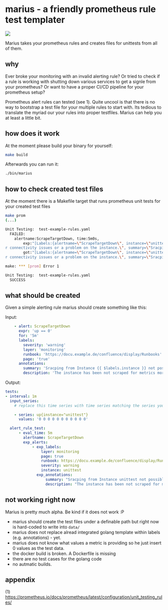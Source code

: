 # marius - a friendly prometheus rule test templater

![](https://github.com/la3mmchen/marius/workflows/ci/badge.svg)

Marius takes your prometheus rules and creates files for unittests from all of them.

## why

Ever broke your monitoring with an invalid alerting rule? Or tried to check if a rule is working with shutting down various services to get a signle from your prometheus? Or want to have a proper CI/CD pipeline for your prometheus setup?

Prometheus alert rules can tested (see 1). Quite uncool is that there is no way to bootstrap a test file for your multiple rules to start with. Its tedious to translate the myriad our your rules into proper testfiles. Marius can help you at least a little bit.

## how does it work

At the moment please build your binary for yourself:

```bash
make build
```

Afterwards you can run it: 

```bash
./bin/marius
```

## how to check created test files

At the moment there is a Makefile target that runs prometheus unit tests for your created test files

```bash
make prom
(...)

Unit Testing:  test-example-rules.yaml
  FAILED:
    alertname:ScrapeTargetDown, time:5m0s,
        exp:"[Labels:{alertname=\"ScrapeTargetDown\", instance=\"unittest\", layer=\"monitoring\", page=\"true\", runbook=\"https://example.example.de/confluence/display/Runbooks\", severity=\"warning\"} Annotations:{description=\"The instance has been not scraped for metrics more than 5 minutes. This indicates eithe
r connectivity issues or a problem on the instance.\", summary=\"Sracping from Instance {{ $labels.instance }} not possible\"}]",
        got:"[Labels:{alertname=\"ScrapeTargetDown\", instance=\"unittest\", layer=\"monitoring\", page=\"true\", runbook=\"https://example.example.de/confluence/display/Runbooks\", severity=\"warning\"} Annotations:{description=\"The instance has been not scraped for metrics more than 5 minutes. This indicates eithe
r connectivity issues or a problem on the instance.\", summary=\"Sracping from Instance unittest not possible\"}]"

make: *** [prom] Error 1

Unit Testing:  test-example-rules.yaml
  SUCCESS
```

## what should be created

Given a simple alerting rule marius should create something like this:

Input:

```yaml
    - alert: ScrapeTargetDown
      expr: 'up == 0'
      for: '5m'
      labels:
        severity: 'warning'
        layer: 'monitoring'
        runbook: 'https://docu.example.de/confluence/display/Runbooks'
        page: 'true'
      annotations:
        summary: 'Sracping from Instance {{ $labels.instance }} not possible'
        description: 'The instance has been not scraped for metrics more than 5 minutes. This indicates either connectivity issues or a problem on the instance.'
```

Output:

```yaml
tests:
- interval: 1m
  input_series:
    # replace this time series with time series matching the series you want to have

    - series: up{instance="unittest"}
      values: '0 0 0 0 0 0 0 0 0 0 0'

  alert_rule_test:
      - eval_time: 5m
        alertname: ScrapeTargetDown
        exp_alerts:
            - exp_labels:
                layer: monitoring
                page: true
                runbook: https://docu.example.de/confluence/display/Runbooks
                severity: warning
                instance: unittest
              exp_annotations:
                  summary: "Sracping from Instance unittest not possible"
                  description: "The instance has been not scraped for metrics more than 5 minutes. This indicates either connectivity issues or a problem on the instance."
```

## not working right now

Marius is pretty much alpha. Be kind if it does not work :P 

- marius should create the test files under a definable path but right now is hard-coded to write into `data/`
- marius does not replace alread integrated golang template within labels (e.g. annotations) - yet.
- marius does not know what values a metric is providing so he just insert 0 values as the test data.
- the docker build is broken. A Dockerfile is missing
- there are no test cases for the golang code
- no autmatic builds.

## appendix

(1) <https://prometheus.io/docs/prometheus/latest/configuration/unit_testing_rules/>
